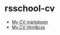 # rsschool-cv
* [My CV markdown](https://Abdunnuur.github.io/rsschool-cv/cv)
* [My CV html&css](https://Abdunnuur.github.io/rsschool-cv/)
